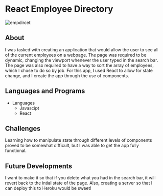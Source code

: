 # React Employee Directory

![empdircet](https://user-images.githubusercontent.com/70980600/114793109-8338c100-9d3e-11eb-8e37-42550ea04111.png)

## About
  I was tasked with creating an application that would allow the user to see all of the current employees on a webpage. The page was required to be dynamic, changing the viewport whenever the user typed in the search bar. The page was also required to have a way to sort the array of employees, which I chose to do so by job. For this app, I used React to allow for state change, and I create the app through the use of components. 
  
## Languages and Programs
* Languages
  * Javascipt
  * React

## Challenges
Learning how to manipulate state through different levels of components proved to be somewhat difficult, but I was able to get the app fully functional.

## Future Developments 
I want to make it so that if you delete what you had in the search bar, it will revert back to the intial state of the page. Also, creating a server so that I can deploy this to Heroku would be sweet! 
